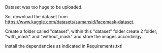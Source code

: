 Dataset was too huge to be uploaded.

So, download the dataset from https://www.kaggle.com/datasets/sumansid/facemask-dataset.

Create a folder called "dataset", within this "dataset" folder create 2 folder, "with_mask" and "without_mask" and store the images accordinlgy.

Install the dependencies as indicated in Requirements.txt!
